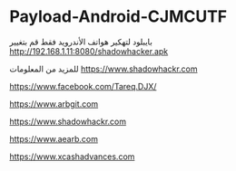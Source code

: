 # Payload-Android-CJMCUTF
بايبلود لتهكير هواتف الأندرويد
 فقط قم بتغيير http://192.168.1.11:8080/shadowhacker.apk


للمزيد من المعلومات https://www.shadowhackr.com


https://www.facebook.com/Tareq.DJX/

https://www.arbgit.com

https://www.shadowhackr.com

https://www.aearb.com

https://www.xcashadvances.com
